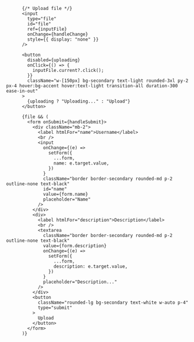           {/* Upload file */}
          <input
            type="file"
            id="file"
            ref={inputFile}
            onChange={handleChange}
            style={{ display: "none" }}
          />

          <button
            disabled={uploading}
            onClick={() => {
              inputFile.current?.click();
            }}
            className="w-[150px] bg-secondary text-light rounded-3xl py-2 px-4 hover:bg-accent hover:text-light transition-all duration-300 ease-in-out"
          >
            {uploading ? "Uploading..." : "Upload"}
          </button>

          {file && (
            <form onSubmit={handleSubmit}>
              <div className="mb-2">
                <label htmlFor="name">Username</label>
                <br />
                <input
                  onChange={(e) =>
                    setForm({
                      ...form,
                      name: e.target.value,
                    })
                  }
                  className="border border-secondary rounded-md p-2 outline-none text-black"
                  id="name"
                  value={form.name}
                  placeholder="Name"
                />
              </div>
              <div>
                <label htmlFor="description">Description</label>
                <br />
                <textarea
                  className="border border-secondary rounded-md p-2 outline-none text-black"
                  value={form.description}
                  onChange={(e) =>
                    setForm({
                      ...form,
                      description: e.target.value,
                    })
                  }
                  placeholder="Description..."
                />
              </div>
              <button
                className="rounded-lg bg-secondary text-white w-auto p-4"
                type="submit"
              >
                Upload
              </button>
            </form>
          )}